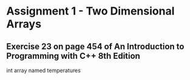 # Assignment 1 - Two Dimensional Arrays

## Exercise 23 on page 454 of An Introduction to Programming with C++ 8th Edition

int array named temperatures